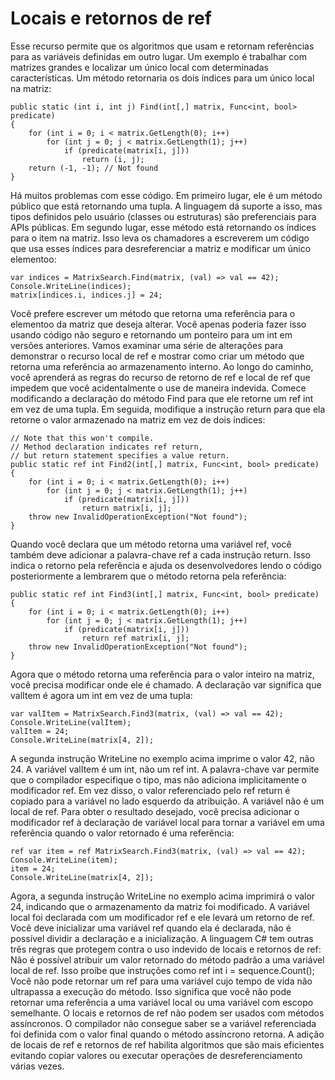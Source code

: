 ﻿# Locais e retornos de ref
Esse recurso permite que os algoritmos que usam e retornam referências para as variáveis definidas em outro lugar. Um exemplo é trabalhar com matrizes grandes e localizar um único local com determinadas características. Um método retornaria os dois índices para um único local na matriz:



```
public static (int i, int j) Find(int[,] matrix, Func<int, bool> predicate)
{
    for (int i = 0; i < matrix.GetLength(0); i++)
        for (int j = 0; j < matrix.GetLength(1); j++)
            if (predicate(matrix[i, j]))
                return (i, j);
    return (-1, -1); // Not found
}
```
Há muitos problemas com esse código. Em primeiro lugar, ele é um método público que está retornando uma tupla. A linguagem dá suporte a isso, mas tipos definidos pelo usuário (classes ou estruturas) são preferenciais para APIs públicas.
Em segundo lugar, esse método está retornando os índices para o item na matriz. Isso leva os chamadores a escreverem um código que usa esses índices para desreferenciar a matriz e modificar um único elementoo:



```
var indices = MatrixSearch.Find(matrix, (val) => val == 42);
Console.WriteLine(indices);
matrix[indices.i, indices.j] = 24;
```
Você prefere escrever um método que retorna uma referência para o elementoo da matriz que deseja alterar. Você apenas poderia fazer isso usando código não seguro e retornando um ponteiro para um int em versões anteriores.
Vamos examinar uma série de alterações para demonstrar o recurso local de ref e mostrar como criar um método que retorna uma referência ao armazenamento interno. Ao longo do caminho, você aprenderá as regras do recurso de retorno de ref e local de ref que impedem que você acidentalmente o use de maneira indevida.
Comece modificando a declaração do método Find para que ele retorne um ref int em vez de uma tupla. Em seguida, modifique a instrução return para que ela retorne o valor armazenado na matriz em vez de dois índices:



```
// Note that this won't compile. 
// Method declaration indicates ref return,
// but return statement specifies a value return.
public static ref int Find2(int[,] matrix, Func<int, bool> predicate)
{
    for (int i = 0; i < matrix.GetLength(0); i++)
        for (int j = 0; j < matrix.GetLength(1); j++)
            if (predicate(matrix[i, j]))
                return matrix[i, j];
    throw new InvalidOperationException("Not found");
}
```
Quando você declara que um método retorna uma variável ref, você também deve adicionar a palavra-chave ref a cada instrução return. Isso indica o retorno pela referência e ajuda os desenvolvedores lendo o código posteriormente a lembrarem que o método retorna pela referência:



```
public static ref int Find3(int[,] matrix, Func<int, bool> predicate)
{
    for (int i = 0; i < matrix.GetLength(0); i++)
        for (int j = 0; j < matrix.GetLength(1); j++)
            if (predicate(matrix[i, j]))
                return ref matrix[i, j];
    throw new InvalidOperationException("Not found");
}
```
Agora que o método retorna uma referência para o valor inteiro na matriz, você precisa modificar onde ele é chamado. A declaração var significa que valItem é agora um int em vez de uma tupla:



```
var valItem = MatrixSearch.Find3(matrix, (val) => val == 42);
Console.WriteLine(valItem);
valItem = 24;
Console.WriteLine(matrix[4, 2]);
```
A segunda instrução WriteLine no exemplo acima imprime o valor 42, não 24. A variável valItem é um int, não um ref int. A palavra-chave var permite que o compilador especifique o tipo, mas não adiciona implicitamente o modificador ref. Em vez disso, o valor referenciado pelo ref return é copiado para a variável no lado esquerdo da atribuição. A variável não é um local de ref.
Para obter o resultado desejado, você precisa adicionar o modificador ref à declaração de variável local para tornar a variável em uma referência quando o valor retornado é uma referência:



```
ref var item = ref MatrixSearch.Find3(matrix, (val) => val == 42);
Console.WriteLine(item);
item = 24;
Console.WriteLine(matrix[4, 2]);
```
Agora, a segunda instrução WriteLine no exemplo acima imprimirá o valor 24, indicando que o armazenamento da matriz foi modificado. A variável local foi declarada com um modificador ref e ele levará um retorno de ref. Você deve inicializar uma variável ref quando ela é declarada, não é possível dividir a declaração e a inicialização.
A linguagem C# tem outras três regras que protegem contra o uso indevido de locais e retornos de ref:
Não é possível atribuir um valor retornado do método padrão a uma variável local de ref.
Isso proíbe que instruções como ref int i = sequence.Count();
Você não pode retornar um ref para uma variável cujo tempo de vida não ultrapassa a execução do método.
Isso significa que você não pode retornar uma referência a uma variável local ou uma variável com escopo semelhante.
O locais e retornos de ref não podem ser usados com métodos assíncronos.
O compilador não consegue saber se a variável referenciada foi definida com o valor final quando o método assíncrono retorna.
A adição de locais de ref e retornos de ref habilita algoritmos que são mais eficientes evitando copiar valores ou executar operações de desreferenciamento várias vezes.

